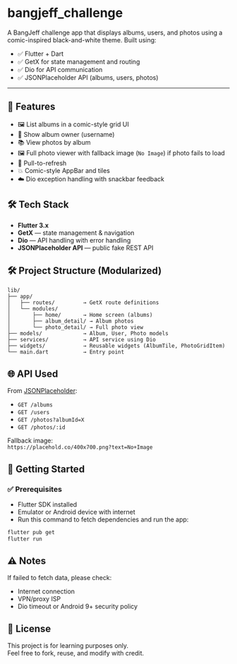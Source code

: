# bangjeff_challenge

A BangJeff challenge app that displays albums, users, and photos using a comic-inspired black-and-white theme. Built using:

- ✅ Flutter + Dart
- ✅ GetX for state management and routing
- ✅ Dio for API communication
- ✅ JSONPlaceholder API (albums, users, photos)

---

## 🎨 Features

- 🖼️ List albums in a comic-style grid UI
- 👤 Show album owner (username)
- 📚 View photos by album
- 🖼️ Full photo viewer with fallback image (`No Image`) if photo fails to load
- 🔄 Pull-to-refresh
- 💥 Comic-style AppBar and tiles
- ☁️ Dio exception handling with snackbar feedback

## 🛠️ Tech Stack

- **Flutter 3.x**
- **GetX** — state management & navigation
- **Dio** — API handling with error handling
- **JSONPlaceholder API** — public fake REST API

## 🛠️ Project Structure (Modularized)

```
lib/
├── app/
│   ├── routes/         → GetX route definitions
│   └── modules/
│       ├── home/       → Home screen (albums)
│       ├── album_detail/ → Album photos
│       └── photo_detail/ → Full photo view
├── models/             → Album, User, Photo models
├── services/           → API service using Dio
├── widgets/            → Reusable widgets (AlbumTile, PhotoGridItem)
└── main.dart           → Entry point
```

## 🌐 API Used

From [JSONPlaceholder](https://jsonplaceholder.typicode.com):

- `GET /albums`
- `GET /users`
- `GET /photos?albumId=X`
- `GET /photos/:id`

Fallback image:  
`https://placehold.co/400x700.png?text=No+Image`

## 🚀 Getting Started

### ✅ Prerequisites

- Flutter SDK installed
- Emulator or Android device with internet
- Run this command to fetch dependencies and run the app:

```bash
flutter pub get
flutter run
```

## ⚠️ Notes

If failed to fetch data, please check:

- Internet connection
- VPN/proxy ISP
- Dio timeout or Android 9+ security policy


## 📃 License

This project is for learning purposes only.  
Feel free to fork, reuse, and modify with credit.
